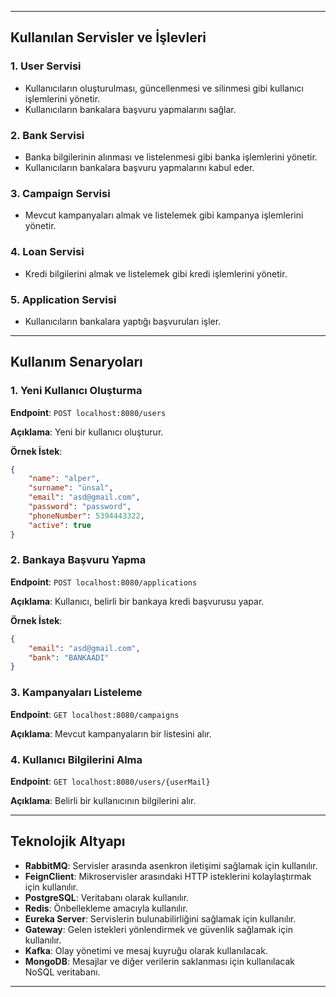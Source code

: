 
---
## Kullanılan Servisler ve İşlevleri

### 1. User Servisi
- Kullanıcıların oluşturulması, güncellenmesi ve silinmesi gibi kullanıcı işlemlerini yönetir.
- Kullanıcıların bankalara başvuru yapmalarını sağlar.

### 2. Bank Servisi
- Banka bilgilerinin alınması ve listelenmesi gibi banka işlemlerini yönetir.
- Kullanıcıların bankalara başvuru yapmalarını kabul eder.

### 3. Campaign Servisi
- Mevcut kampanyaları almak ve listelemek gibi kampanya işlemlerini yönetir.

### 4. Loan Servisi
- Kredi bilgilerini almak ve listelemek gibi kredi işlemlerini yönetir.

### 5. Application Servisi
- Kullanıcıların bankalara yaptığı başvuruları işler.

---

## Kullanım Senaryoları

### 1. Yeni Kullanıcı Oluşturma

**Endpoint**: `POST localhost:8080/users`

**Açıklama**: Yeni bir kullanıcı oluşturur.

**Örnek İstek**:
```json
{
    "name": "alper",
    "surname": "ünsal",
    "email": "asd@gmail.com",
    "password": "password",
    "phoneNumber": 5394443322,
    "active": true
}
```

### 2. Bankaya Başvuru Yapma

**Endpoint**: `POST localhost:8080/applications`

**Açıklama**: Kullanıcı, belirli bir bankaya kredi başvurusu yapar.

**Örnek İstek**:
```json
{
    "email": "asd@gmail.com",
    "bank": "BANKAADI"
}
```

### 3. Kampanyaları Listeleme

**Endpoint**: `GET localhost:8080/campaigns`

**Açıklama**: Mevcut kampanyaların bir listesini alır.

### 4. Kullanıcı Bilgilerini Alma

**Endpoint**: `GET localhost:8080/users/{userMail}`

**Açıklama**: Belirli bir kullanıcının bilgilerini alır.

---

## Teknolojik Altyapı

- **RabbitMQ**: Servisler arasında asenkron iletişimi sağlamak için kullanılır.
- **FeignClient**: Mikroservisler arasındaki HTTP isteklerini kolaylaştırmak için kullanılır.
- **PostgreSQL**: Veritabanı olarak kullanılır.
- **Redis**: Önbellekleme amacıyla kullanılır.
- **Eureka Server**: Servislerin bulunabilirliğini sağlamak için kullanılır.
- **Gateway**: Gelen istekleri yönlendirmek ve güvenlik sağlamak için kullanılır.
- **Kafka**: Olay yönetimi ve mesaj kuyruğu olarak kullanılacak.
- **MongoDB**: Mesajlar ve diğer verilerin saklanması için kullanılacak NoSQL veritabanı.

---
